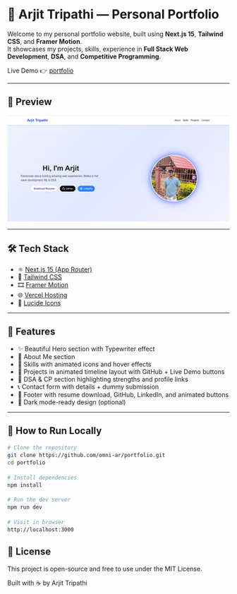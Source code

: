 # 🚀 Arjit Tripathi — Personal Portfolio

Welcome to my personal portfolio website, built using **Next.js 15**, **Tailwind CSS**, and **Framer Motion**.  
It showcases my projects, skills, experience in **Full Stack Web Development**, **DSA**, and **Competitive Programming**.

Live Demo 👉 [portfolio](https://portfolio-sage-two-16.vercel.app/)

---

## 📸 Preview

![Portfolio Screenshot](./public/preview.png)

---

## 🛠️ Tech Stack

- ⚛️ [Next.js 15 (App Router)](https://nextjs.org/)
- 💨 [Tailwind CSS](https://tailwindcss.com/)
- 🎞️ [Framer Motion](https://www.framer.com/motion/)
- 🌐 [Vercel Hosting](https://vercel.com/)
- 🧩 [Lucide Icons](https://lucide.dev/)

---

## 🧩 Features

- ✨ Beautiful Hero section with Typewriter effect
- 📖 About Me section
- 💼 Skills with animated icons and hover effects
- 🧠 Projects in animated timeline layout with GitHub + Live Demo buttons
- 🧠 DSA & CP section highlighting strengths and profile links
- 📞 Contact form with details + dummy submission
- 👣 Footer with resume download, GitHub, LinkedIn, and animated buttons
- 🌙 Dark mode-ready design (optional)

---

## 🧪 How to Run Locally

```bash
# Clone the repository
git clone https://github.com/omni-ar/portfolio.git
cd portfolio

# Install dependencies
npm install

# Run the dev server
npm run dev

# Visit in browser
http://localhost:3000
```

## 📃 License

This project is open-source and free to use under the MIT License.

Built with ☕ by Arjit Tripathi